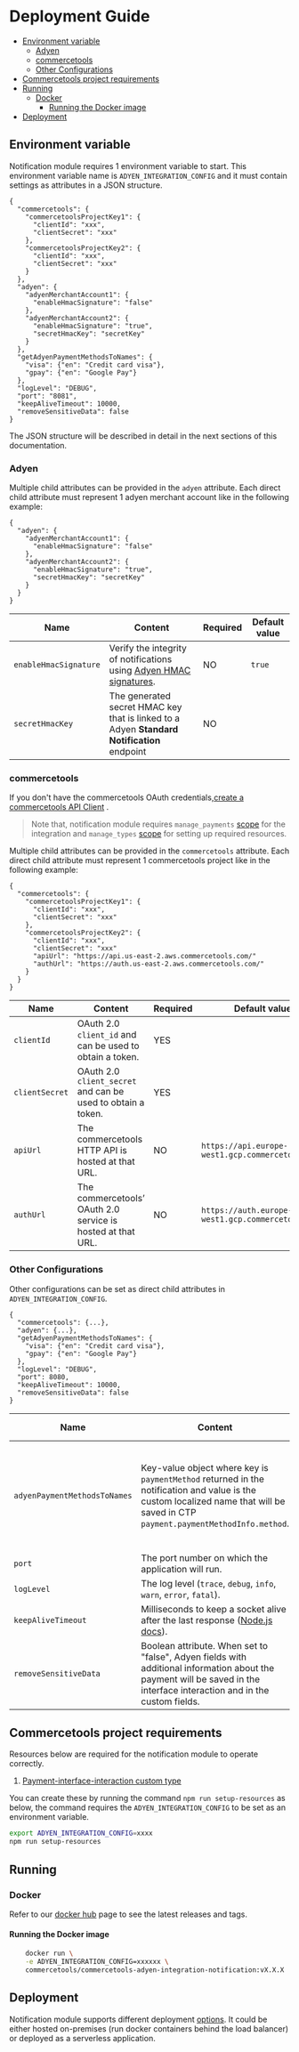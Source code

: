 # Deployment Guide

<!-- START doctoc generated TOC please keep comment here to allow auto update -->
<!-- DON'T EDIT THIS SECTION, INSTEAD RE-RUN doctoc TO UPDATE -->

- [Environment variable](#environment-variable)
  - [Adyen](#adyen)
  - [commercetools](#commercetools)
  - [Other Configurations](#other-configurations)
- [Commercetools project requirements](#commercetools-project-requirements)
- [Running](#running)
  - [Docker](#docker)
    - [Running the Docker image](#running-the-docker-image)
- [Deployment](#deployment)

<!-- END doctoc generated TOC please keep comment here to allow auto update -->

## Environment variable

Notification module requires 1 environment variable to start. This environment variable name
is `ADYEN_INTEGRATION_CONFIG` and it must contain settings as attributes in a JSON structure.

```
{
  "commercetools": {
    "commercetoolsProjectKey1": {
      "clientId": "xxx",
      "clientSecret": "xxx"
    },
    "commercetoolsProjectKey2": {
      "clientId": "xxx",
      "clientSecret": "xxx"
    }
  },
  "adyen": {
    "adyenMerchantAccount1": {
      "enableHmacSignature": "false"
    },
    "adyenMerchantAccount2": {
      "enableHmacSignature": "true",
      "secretHmacKey": "secretKey"
    }
  },
  "getAdyenPaymentMethodsToNames": {
    "visa": {"en": "Credit card visa"},
    "gpay": {"en": "Google Pay"}
  },
  "logLevel": "DEBUG",
  "port": "8081",
  "keepAliveTimeout": 10000,
  "removeSensitiveData": false
}
```

The JSON structure will be described in detail in the next sections of this documentation.

### Adyen

Multiple child attributes can be provided in the `adyen` attribute. Each direct child attribute must represent 1 adyen
merchant account like in the following example:

```
{
  "adyen": {
    "adyenMerchantAccount1": {
      "enableHmacSignature": "false"
    },
    "adyenMerchantAccount2": {
      "enableHmacSignature": "true",
      "secretHmacKey": "secretKey"
    }
  }
}
```

| Name                  | Content                                                                                                                                            | Required | Default value |
| --------------------- | -------------------------------------------------------------------------------------------------------------------------------------------------- | -------- | ------------- |
| `enableHmacSignature` | Verify the integrity of notifications using [Adyen HMAC signatures](https://docs.adyen.com/development-resources/webhooks/verify-hmac-signatures). | NO       | `true`        |
| `secretHmacKey`       | The generated secret HMAC key that is linked to a Adyen **Standard Notification** endpoint                                                         | NO       |               |

### commercetools

If you don't have the commercetools OAuth
credentials,[create a commercetools API Client](https://docs.commercetools.com/getting-started.html#create-an-api-client)
.

> Note that, notification module requires `manage_payments` [scope](https://docs.commercetools.com/http-api-scopes) for the integration and `manage_types` [scope](https://docs.commercetools.com/http-api-scopes) for setting up required resources.

Multiple child attributes can be provided in the `commercetools` attribute. Each direct child attribute must represent 1 commercetools project like in the following example:

```
{
  "commercetools": {
    "commercetoolsProjectKey1": {
      "clientId": "xxx",
      "clientSecret": "xxx"
    },
    "commercetoolsProjectKey2": {
      "clientId": "xxx",
      "clientSecret": "xxx"
      "apiUrl": "https://api.us-east-2.aws.commercetools.com/"
      "authUrl": "https://auth.us-east-2.aws.commercetools.com/"
    }
  }
}
```

| Name           | Content                                                      | Required | Default value                                     |
| -------------- | ------------------------------------------------------------ | -------- | ------------------------------------------------- |
| `clientId`     | OAuth 2.0 `client_id` and can be used to obtain a token.     | YES      |                                                   |
| `clientSecret` | OAuth 2.0 `client_secret` and can be used to obtain a token. | YES      |                                                   |
| `apiUrl`       | The commercetools HTTP API is hosted at that URL.            | NO       | `https://api.europe-west1.gcp.commercetools.com`  |
| `authUrl`      | The commercetools’ OAuth 2.0 service is hosted at that URL.  | NO       | `https://auth.europe-west1.gcp.commercetools.com` |

### Other Configurations

Other configurations can be set as direct child attributes in `ADYEN_INTEGRATION_CONFIG`.

```
{
  "commercetools": {...},
  "adyen": {...},
  "getAdyenPaymentMethodsToNames": {
    "visa": {"en": "Credit card visa"},
    "gpay": {"en": "Google Pay"}
  },
  "logLevel": "DEBUG",
  "port": 8080,
  "keepAliveTimeout": 10000,
  "removeSensitiveData": false
}
```

| Name                         | Content                                                                                                                                                                         | Required | Default value                                                                                         |
| ---------------------------- | ------------------------------------------------------------------------------------------------------------------------------------------------------------------------------- | -------- | ----------------------------------------------------------------------------------------------------- |
| `adyenPaymentMethodsToNames` | Key-value object where key is `paymentMethod` returned in the notification and value is the custom localized name that will be saved in CTP `payment.paymentMethodInfo.method`. | NO       | `{scheme: {en: 'Credit Card'}, pp: {en: 'PayPal'}, klarna: {en: 'Klarna'}, gpay: {en: 'Google Pay'}}` |
| `port`                       | The port number on which the application will run.                                                                                                                              | NO       | 443                                                                                                   |
| `logLevel`                   | The log level (`trace`, `debug`, `info`, `warn`, `error`, `fatal`).                                                                                                             | NO       | `info`                                                                                                |
| `keepAliveTimeout`           | Milliseconds to keep a socket alive after the last response ([Node.js docs](https://nodejs.org/dist/latest/docs/api/http.html#http_server_keepalivetimeout)).                   | NO       | Node.js default (5 seconds)                                                                           |
| `removeSensitiveData`        | Boolean attribute. When set to "false", Adyen fields with additional information about the payment will be saved in the interface interaction and in the custom fields.         | NO       | true                                                                                                  |

## Commercetools project requirements

Resources below are required for the notification module to operate correctly.

1. [Payment-interface-interaction custom type](../resources/payment-interface-interaction-type.json)

You can create these by running the command `npm run setup-resources` as below, the command requires the `ADYEN_INTEGRATION_CONFIG` to be set as an environment variable.

```bash
export ADYEN_INTEGRATION_CONFIG=xxxx
npm run setup-resources
```

## Running

### Docker

Refer to our [docker hub](https://hub.docker.com/r/commercetools/commercetools-adyen-integration-notification/tags) page
to see the latest releases and tags.

#### Running the Docker image

```bash
    docker run \
    -e ADYEN_INTEGRATION_CONFIG=xxxxxx \
    commercetools/commercetools-adyen-integration-notification:vX.X.X
```

## Deployment

Notification module supports different deployment [options](/deployment-examples). It could be either hosted
on-premises (run docker containers behind the load balancer) or deployed as a serverless application.
